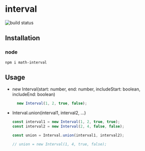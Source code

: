 # interval
![build status](https://github.com/lezram/math-interval/workflows/build/badge.svg)

## Installation

### node
```
npm i math-interval
```

## Usage

* new Interval(start: number, end: number, includeStart: boolean, includeEnd: boolean)
    ```typescript
      new Interval(1, 2, true, false);
    ```
* Interval.union(interval1, interval2, ...)
    ```typescript
    const interval1 = new Interval(1, 2, true, true);
    const interval2 = new Interval(2, 4, false, false);
  
    const union = Interval.union(interval1, interval2);
  
    // union = new Interval(1, 4, true, false);
    ```
